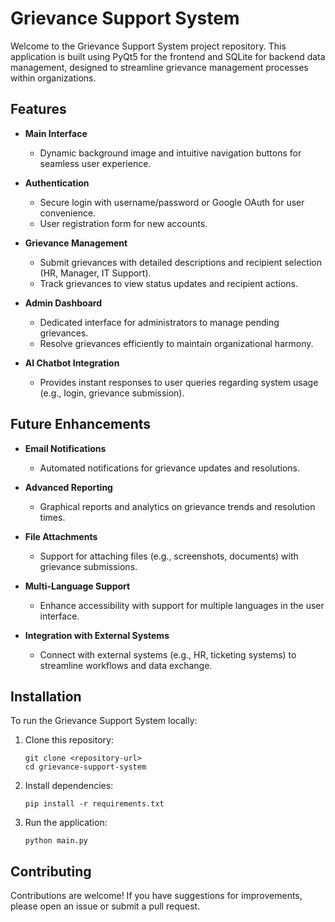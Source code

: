 # Grievance Support System

Welcome to the Grievance Support System project repository. This application is built using PyQt5 for the frontend and SQLite for backend data management, designed to streamline grievance management processes within organizations.

## Features

- **Main Interface**
  - Dynamic background image and intuitive navigation buttons for seamless user experience.
  
- **Authentication**
  - Secure login with username/password or Google OAuth for user convenience.
  - User registration form for new accounts.

- **Grievance Management**
  - Submit grievances with detailed descriptions and recipient selection (HR, Manager, IT Support).
  - Track grievances to view status updates and recipient actions.

- **Admin Dashboard**
  - Dedicated interface for administrators to manage pending grievances.
  - Resolve grievances efficiently to maintain organizational harmony.

- **AI Chatbot Integration**
  - Provides instant responses to user queries regarding system usage (e.g., login, grievance submission).

## Future Enhancements

- **Email Notifications**
  - Automated notifications for grievance updates and resolutions.

- **Advanced Reporting**
  - Graphical reports and analytics on grievance trends and resolution times.

- **File Attachments**
  - Support for attaching files (e.g., screenshots, documents) with grievance submissions.

- **Multi-Language Support**
  - Enhance accessibility with support for multiple languages in the user interface.

- **Integration with External Systems**
  - Connect with external systems (e.g., HR, ticketing systems) to streamline workflows and data exchange.

## Installation

To run the Grievance Support System locally:

1. Clone this repository:
   ```
   git clone <repository-url>
   cd grievance-support-system
   ```

2. Install dependencies:
   ```
   pip install -r requirements.txt
   ```

3. Run the application:
   ```
   python main.py
   ```

## Contributing

Contributions are welcome! If you have suggestions for improvements, please open an issue or submit a pull request.

